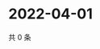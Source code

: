 # 2022-04-01

共 0 条

<!-- BEGIN WEIBO -->
<!-- 最后更新时间 Fri Apr 01 2022 16:24:01 GMT+0800 (China Standard Time) -->

<!-- END WEIBO -->
